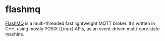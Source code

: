 flashmq
=======

[FlashMQ][1] is a multi-threaded fast lightweight MQTT broker. It’s written in C++,
using mostly POSIX (Linux) APIs, as an event-driven multi-core state machine.

[1]: https://www.flashmq.org/
